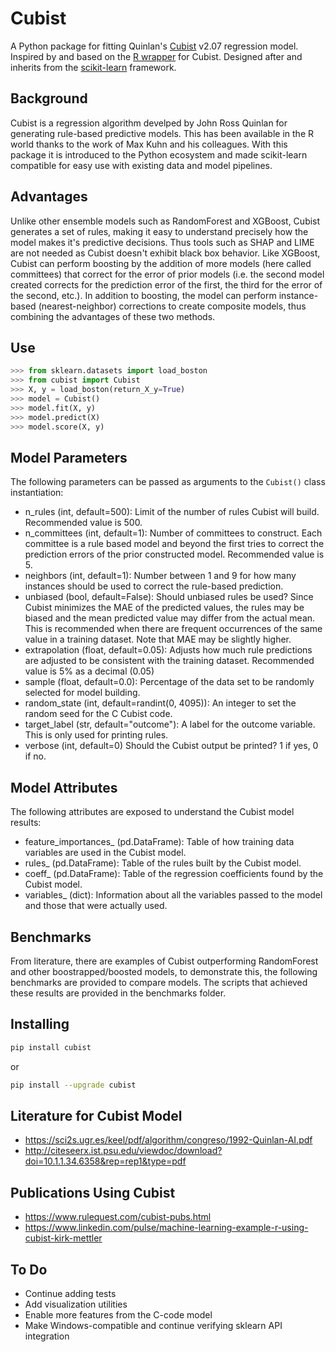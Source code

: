# Cubist

A Python package for fitting Quinlan's [Cubist](https://www.rulequest.com/cubist-unix.html) v2.07 regression model. Inspired by and based on the [R wrapper](https://github.com/topepo/Cubist) for Cubist. Designed after and inherits from the [scikit-learn](https://scikit-learn.org/stable/) framework.

## Background
Cubist is a regression algorithm develped by John Ross Quinlan for generating rule-based predictive models. This has been available in the R world thanks to the work of Max Kuhn and his colleagues. With this package it is introduced to the Python ecosystem and made scikit-learn compatible for easy use with existing data and model pipelines.

## Advantages
Unlike other ensemble models such as RandomForest and XGBoost, Cubist generates a set of rules, making it easy to understand precisely how the model makes it's predictive decisions. Thus tools such as SHAP and LIME are not needed as Cubist doesn't exhibit black box behavior. Like XGBoost, Cubist can perform boosting by the addition of more models (here called committees) that correct for the error of prior models (i.e. the second model created corrects for the prediction error of the first, the third for the error of the second, etc.). In addition to boosting, the model can perform instance-based (nearest-neighbor) corrections to create composite models, thus combining the advantages of these two methods.

## Use
```python
>>> from sklearn.datasets import load_boston
>>> from cubist import Cubist
>>> X, y = load_boston(return_X_y=True)
>>> model = Cubist()
>>> model.fit(X, y)
>>> model.predict(X)
>>> model.score(X, y)
```

## Model Parameters
The following parameters can be passed as arguments to the ```Cubist()``` class instantiation:
- n_rules (int, default=500): Limit of the number of rules Cubist will build. Recommended value is 500.
- n_committees (int, default=1): Number of committees to construct. Each committee is a rule based model and beyond the first tries to correct the prediction errors of the prior constructed model. Recommended value is 5.
- neighbors (int, default=1): Number between 1 and 9 for how many instances should be used to correct the rule-based prediction.
- unbiased (bool, default=False): Should unbiased rules be used? Since Cubist minimizes the MAE of the 
        predicted values, the rules may be biased and the mean predicted value may differ from the actual mean. This is recommended when there are frequent occurrences of the same value in a training dataset. Note that MAE may be slightly higher.
- extrapolation (float, default=0.05): Adjusts how much rule predictions are adjusted to be consistent with the training dataset. Recommended value is 5% as a decimal (0.05)
- sample (float, default=0.0): Percentage of the data set to be randomly selected for model building.
- random_state (int, default=randint(0, 4095)): An integer to set the random seed for the C Cubist code.
- target_label (str, default="outcome"): A label for the outcome variable. This is only used for printing rules.
- verbose (int, default=0) Should the Cubist output be printed? 1 if yes, 0 if no.

## Model Attributes
The following attributes are exposed to understand the Cubist model results:
- feature_importances_ (pd.DataFrame): Table of how training data variables are used in the Cubist model.
- rules_ (pd.DataFrame): Table of the rules built by the Cubist model.
- coeff_ (pd.DataFrame): Table of the regression coefficients found by the Cubist model.
- variables_ (dict): Information about all the variables passed to the model and those that were actually used.

## Benchmarks
From literature, there are examples of Cubist outperforming RandomForest and other boostrapped/boosted models, to demonstrate this, the following benchmarks are provided to compare models. The scripts that achieved these results are provided in the benchmarks folder.


## Installing 
```bash
pip install cubist
```
or
```bash
pip install --upgrade cubist
```

## Literature for Cubist Model
- https://sci2s.ugr.es/keel/pdf/algorithm/congreso/1992-Quinlan-AI.pdf
- http://citeseerx.ist.psu.edu/viewdoc/download?doi=10.1.1.34.6358&rep=rep1&type=pdf

## Publications Using Cubist
- https://www.rulequest.com/cubist-pubs.html
- https://www.linkedin.com/pulse/machine-learning-example-r-using-cubist-kirk-mettler

## To Do
- Continue adding tests
- Add visualization utilities
- Enable more features from the C-code model
- Make Windows-compatible and continue verifying sklearn API integration